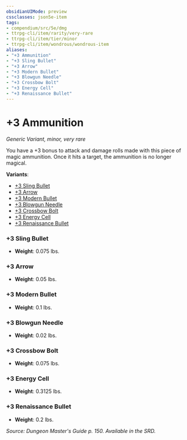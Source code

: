 ```yaml
---
obsidianUIMode: preview
cssclasses: json5e-item
tags:
- compendium/src/5e/dmg
- ttrpg-cli/item/rarity/very-rare
- ttrpg-cli/item/tier/minor
- ttrpg-cli/item/wondrous/wondrous-item
aliases: 
- "+3 Ammunition"
- "+3 Sling Bullet"
- "+3 Arrow"
- "+3 Modern Bullet"
- "+3 Blowgun Needle"
- "+3 Crossbow Bolt"
- "+3 Energy Cell"
- "+3 Renaissance Bullet"
---
```

# +3 Ammunition
*Generic Variant, minor, very rare*  


You have a +3 bonus to attack and damage rolls made with this piece of magic ammunition. Once it hits a target, the ammunition is no longer magical.

**Variants**:
- [+3 Sling Bullet](#+3%20Sling%20Bullet)
- [+3 Arrow](#+3%20Arrow)
- [+3 Modern Bullet](#+3%20Modern%20Bullet)
- [+3 Blowgun Needle](#+3%20Blowgun%20Needle)
- [+3 Crossbow Bolt](#+3%20Crossbow%20Bolt)
- [+3 Energy Cell](#+3%20Energy%20Cell)
- [+3 Renaissance Bullet](#+3%20Renaissance%20Bullet)

### +3 Sling Bullet

- **Weight**: 0.075 lbs.

### +3 Arrow

- **Weight**: 0.05 lbs.

### +3 Modern Bullet

- **Weight**: 0.1 lbs.

### +3 Blowgun Needle

- **Weight**: 0.02 lbs.

### +3 Crossbow Bolt

- **Weight**: 0.075 lbs.

### +3 Energy Cell

- **Weight**: 0.3125 lbs.

### +3 Renaissance Bullet

- **Weight**: 0.2 lbs.


*Source: Dungeon Master's Guide p. 150. Available in the SRD.*